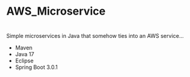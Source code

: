 # AWS_Microservice
#
Simple microservices in Java that somehow ties into an AWS service...
- Maven
- Java 17
- Eclipse
- Spring Boot 3.0.1
